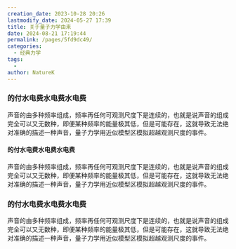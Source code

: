 ```yaml
---
creation_date: 2023-10-28 20:26
lastmodify_date: 2024-05-27 17:39
title: 关于量子力学由来
date: 2024-08-21 17:19:44
permalink: /pages/5fd9dc49/
categories: 
  - 经典力学
tags: 
  - 
author: NatureK
---
```

### 的付水电费水电费水电费
声音的由多种频率组成，频率再任何可观测尺度下是连续的，也就是说声音的组成完全可以又无数种，即便某种频率的能量极其低，但是可能存在，这就导致无法绝对准确的描述一种声音，量子力学用近似模型区模拟超越观测尺度的事件。
#### 的付水电费水电费水电费
声音的由多种频率组成，频率再任何可观测尺度下是连续的，也就是说声音的组成完全可以又无数种，即便某种频率的能量极其低，但是可能存在，这就导致无法绝对准确的描述一种声音，量子力学用近似模型区模拟超越观测尺度的事件。
### 的付水电费水电费水电费
声音的由多种频率组成，频率再任何可观测尺度下是连续的，也就是说声音的组成完全可以又无数种，即便某种频率的能量极其低，但是可能存在，这就导致无法绝对准确的描述一种声音，量子力学用近似模型区模拟超越观测尺度的事件。